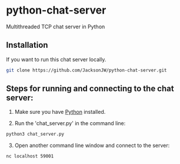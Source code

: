 # python-chat-server
Multithreaded TCP chat server in Python

## Installation

If you want to run this chat server locally.

```bash
git clone https://github.com/JacksonJW/python-chat-server.git
```

## Steps for running and connecting to the chat server:
1. Make sure you have [Python](https://www.python.org/ "Python's Homepage") installed.

2. Run the 'chat_server.py' in the command line:

```bash
python3 chat_server.py
```

3. Open another command line window and connect to the server:

```bash
nc localhost 59001
```
